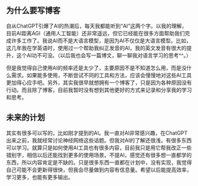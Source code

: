 ## 为什么要写博客

自从ChatGPT引爆了AI的热潮后，每天我都能听到“AI”这两个字。以我的理解，目前AI距离AGI（通用人工智能）还非常遥远，但它已经能在很多方面帮助我们完成许多工作了。我说AI而不是大语言模型，是因为AI不仅仅是大语言模型。比如，这几年我在学英语时，使用过一个帮助我纠正发音的AI，我的英文发音有很大的提升，这个AI功不可没。（以后我也会写一篇博文，聊一聊我对语言学习的思考^^。）

但是我觉得自己使用AI的频率还是太少了，主要原因不是不知道怎么用，而是没什么需求。如果能多使用，不断尝试不同的工具和方法，应该会慢慢地对这些AI工具更加得心应手吧。另外，其实我很早就想拥有一个博客了，只是因为各种原因没有行动。而且除了博客，目前我暂时没有想到其他更好的方式来记录和分享我的学习和思考。

## 未来的计划

其实有很多可以写的，比如刚才提到的AI。我一直对AI非常感兴趣，在ChatGPT出来之前，我就经常讨论神经网络这些话题。但我对AI的了解还很浅，有很多东西可以学习。就算只是如何使用AI工具也有很多内容，目前我只是用它帮我改正一些错别字，相信以后还能找到更多的使用场景。不提AI，感觉还有很多想一直都学的东西，所以内容肯定是不缺的。只是很多东西一直都在计划中，没有实现，我觉得自己可能不会更新得很快，但我会尽量做到内容有信息量。希望以后能提高效率，学习更多，也能有更多输出。
